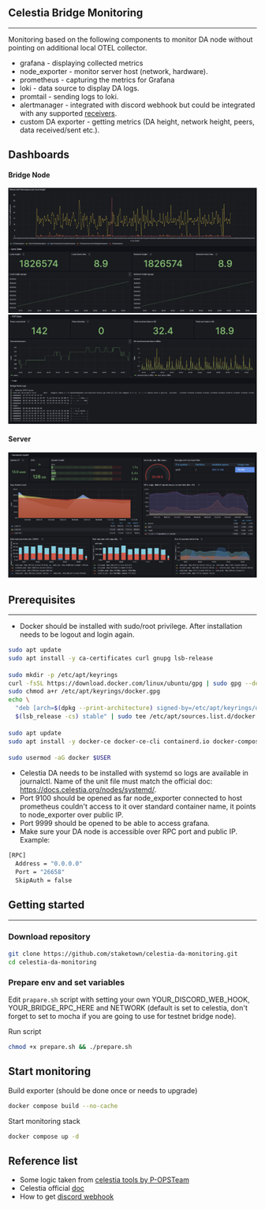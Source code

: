 ## Celestia Bridge Monitoring

---

Monitoring based on the following components to monitor DA node without pointing on additional local OTEL collector.

- grafana - displaying collected metrics 
- node_exporter - monitor server host (network, hardware).
- prometheus - capturing the metrics for Grafana
- loki - data source to display DA logs.
- promtail - sending logs to loki.
- alertmanager - integrated with discord webhook but could be integrated with any supported [receivers](https://prometheus.io/docs/alerting/latest/configuration/#receiver-integration-settings). 
- custom DA exporter - getting metrics (DA height, network height, peers, data received/sent etc.).

## Dashboards
#### Bridge Node
![da_dashboard_1.png](images%2Fda_dashboard_1.png)
![da_dashboard_2.png](images%2Fda_dashboard_2.png)
#### Server
![server_dashboard.png](images%2Fserver_dashboard.png)

## Prerequisites

---

- Docker should be installed with sudo/root privilege. After installation needs to be logout and login again.
```bash
sudo apt update
sudo apt install -y ca-certificates curl gnupg lsb-release

sudo mkdir -p /etc/apt/keyrings
curl -fsSL https://download.docker.com/linux/ubuntu/gpg | sudo gpg --dearmor -o /etc/apt/keyrings/docker.gpg
sudo chmod a+r /etc/apt/keyrings/docker.gpg
echo \
  "deb [arch=$(dpkg --print-architecture) signed-by=/etc/apt/keyrings/docker.gpg] https://download.docker.com/linux/ubuntu \
  $(lsb_release -cs) stable" | sudo tee /etc/apt/sources.list.d/docker.list >/dev/null

sudo apt update
sudo apt install -y docker-ce docker-ce-cli containerd.io docker-compose-plugin

sudo usermod -aG docker $USER
```
- Celestia DA needs to be installed with systemd so logs are available in journalctl. Name of the unit file must match the official doc: https://docs.celestia.org/nodes/systemd/.
- Port 9100 should be opened as far node_exporter connected to host prometheus couldn't access to it over standard container name,
it points to node_exporter over public IP.
- Port 9999 should be opened to be able to access grafana.
- Make sure your DA node is accessible over RPC port and public IP. Example:
```bash
[RPC]
  Address = "0.0.0.0"
  Port = "26658"
  SkipAuth = false
```

## Getting started

---

### Download repository
```bash
git clone https://github.com/staketown/celestia-da-monitoring.git
cd celestia-da-monitoring
```

### Prepare env and set variables

Edit `prapare.sh` script with setting your own YOUR_DISCORD_WEB_HOOK, YOUR_BRIDGE_RPC_HERE and NETWORK 
(default is set to celestia, don't forget to set to mocha if you are going to use for testnet bridge node).

Run script

```bash
chmod +x prepare.sh && ./prepare.sh
```

## Start monitoring
Build exporter (should be done once or needs to upgrade)
```bash
docker compose build --no-cache
```

Start monitoring stack
```bash
docker compose up -d
```

## Reference list
- Some logic taken from [celestia tools by P-OPSTeam](https://github.com/P-OPSTeam/celestia-tools)
- Celestia official [doc](https://docs.celestia.org/nodes/overview)
- How to get [discord webhook](https://support.discord.com/hc/en-us/articles/228383668-Intro-to-Webhooks)